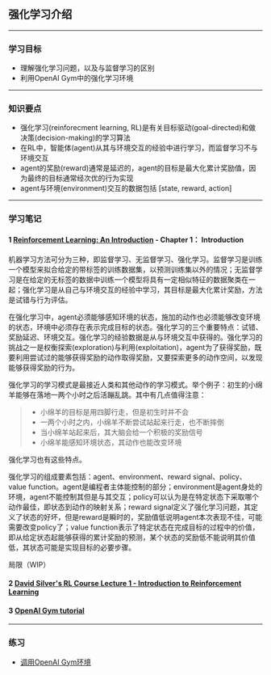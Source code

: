 ## 强化学习介绍  
---  


### 学习目标  
- 理解强化学习问题，以及与监督学习的区别  
- 利用OpenAI Gym中的强化学习环境  
--- 


### 知识要点  
- 强化学习(reinforecment learning, RL)是有关目标驱动(goal-directed)和做决策(decision-making)的学习算法  
- 在RL中，智能体(agent)从其与环境交互的经验中进行学习，而监督学习不与环境交互  
- agent的奖励(reward)通常是延迟的，agent的目标是最大化累计奖励值，因为最终的目标通常经次优的行为实现  
- agent与环境(environment)交互的数据包括 [state, reward, action]  
--- 


### 学习笔记  
#### **1** [Reinforcement Learning: An Introduction](http://incompleteideas.net/book/RLbook2018.pdf) - Chapter 1： Introduction  
机器学习方法可分为三种，即监督学习、无监督学习、强化学习。监督学习是训练一个模型来拟合给定的带标签的训练数据集，以预测训练集以外的情况；无监督学习是在给定的无标签的数据中训练一个模型将具有一定相似特征的数据聚类在一起；强化学习是从自己与环境交互的经验中学习，其目标是最大化累计奖励，方法是试错与行为评估。  

在强化学习中，agent必须能够感知环境的状态，施加的动作也必须能够改变环境的状态，环境中必须存在表示完成目标的状态。强化学习的三个重要特点：试错、奖励延迟、环境交互。强化学习的经验数据是从与环境交互中获得的。强化学习的挑战之一是权衡探索(exploration)与利用(exploitation)，agent为了获得奖励，既要利用尝试过的能够获得奖励的动作取得奖励，又要探索更多的动作空间，以发现能够获得奖励的行为。  

强化学习的学习模式是最接近人类和其他动作的学习模式。举个例子：初生的小绵羊能够在落地一两个小时之后活蹦乱跳。其中有几点值得注意：  
> - 小绵羊的目标是用四脚行走，但是初生时并不会  
> - 一两个小时之内，小绵羊不断尝试站起来行走，也不断摔倒  
> - 当小绵羊站起来后，其大脑会给一个积极的奖励信号  
> - 小绵羊能感知环境状态，其动作也能改变环境  

强化学习也有这些特点。  

强化学习的组成要素包括：agent、environment、reward signal、policy、value function。agent是编程者主体能控制的部分；environment是agent身处的环境，agent不能控制其但是与其交互；policy可以认为是在特定状态下采取哪个动作最佳，即状态到动作的映射关系；reward signal定义了强化学习问题，其定义了状态的好坏，但是reward是瞬时的，奖励值低说明agent本次表现不佳，可能需要改变policy了；value function表示了特定状态在完成目标的过程中的价值，即从给定状态起能够获得的累计奖励的预测，某个状态的奖励低不能说明其价值低，其状态可能是实现目标的必要步骤。  

局限（WIP）

#### **2** [David Silver's RL Course Lecture 1 - Introduction to Reinforcement Learning](http://www0.cs.ucl.ac.uk/staff/d.silver/web/Teaching_files/intro_RL.pdf)  



#### **3** [OpenAI Gym tutorial](https://gym.openai.com/docs)  


--- 


### 练习  
- [调用OpenAI Gym环境](OpenAI_Gym_EnvTest.py)  
